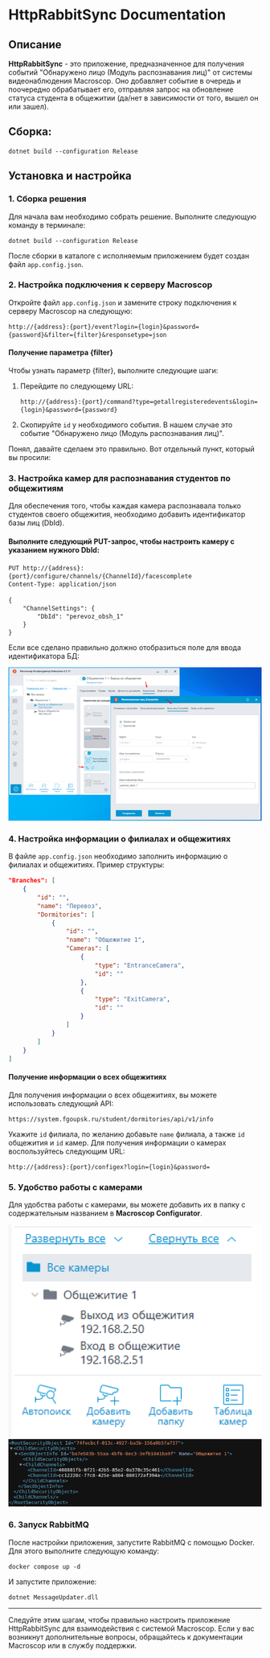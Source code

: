 # HttpRabbitSync Documentation

## Описание

**HttpRabbitSync** - это приложение, предназначенное для получения событий "Обнаружено лицо (Модуль распознавания лиц)" от системы видеонаблюдения Macroscop. Оно добавляет событие в очередь и поочередно обрабатывает его, отправляя запрос на обновление статуса студента в общежитии (да/нет в зависимости от того, вышел он или зашел).

## Cборка:

```console
dotnet build --configuration Release
```

## Установка и настройка

### 1. Сборка решения

Для начала вам необходимо собрать решение. Выполните следующую команду в терминале:

```console
dotnet build --configuration Release
```

После сборки в каталоге с исполняемым приложением будет создан файл `app.config.json`.

### 2. Настройка подключения к серверу Macroscop

Откройте файл `app.config.json` и замените строку подключения к серверу Macroscop на следующую:

```
http://{address}:{port}/event?login={login}&password={password}&filter={filter}&responsetype=json
```

#### Получение параметра {filter}

Чтобы узнать параметр {filter}, выполните следующие шаги:

1. Перейдите по следующему URL:

   ```
   http://{address}:{port}/command?type=getallregisteredevents&login={login}&password={password}
   ```

2. Скопируйте `id` у необходимого события. В нашем случае это событие "Обнаружено лицо (Модуль распознавания лиц)".

Понял, давайте сделаем это правильно. Вот отдельный пункт, который вы просили:

### 3. Настройка камер для распознавания студентов по общежитиям

Для обеспечения того, чтобы каждая камера распознавала только студентов своего общежития, необходимо добавить идентификатор базы лиц (DbId).

#### Выполните следующий PUT-запрос, чтобы настроить камеру с указанием нужного DbId:

   ```http
   PUT http://{address}:{port}/configure/channels/{ChannelId}/facescomplete
   Content-Type: application/json
   
   {
       "ChannelSettings": {
           "DbId": "perevoz_obsh_1"
       }
   }
   ```

Если все сделано правильно должно отобразиться поле для ввода идентификатора БД:

![Screenshot_2.png](Documentation/Screenshot_2.png)

### 4. Настройка информации о филиалах и общежитиях

В файле `app.config.json` необходимо заполнить информацию о филиалах и общежитиях. Пример структуры:

```json
"Branches": [
    {
        "id": "",
        "name": "Перевоз",
        "Dormitories": [
            {
                "id": "",
                "name": "Общежитие 1",
                "Cameras": [
                    {
                        "type": "EntranceCamera",
                        "id": ""
                    },
                    {
                        "type": "ExitCamera",
                        "id": ""
                    }
                ]
            }
        ]
    }
]
```

#### Получение информации о всех общежитиях

Для получения информации о всех общежитиях, вы можете использовать следующий API:

```
https://system.fgoupsk.ru/student/dormitories/api/v1/info
```

Укажите `id` филиала, по желанию добавьте `name` филиала, а также `id` общежития и `id` камер. Для получения информации о камерах воспользуйтесь следующим URL:

```
http://{address}:{port}/configex?login={login}&password=
```

### 5. Удобство работы с камерами

Для удобства работы с камерами, вы можете добавить их в папку с содержательным названием в **Macroscop Configurator**.

![Screenshot_1.png](Documentation/Screenshot_1.png)![2024-11-12_09-38.png](Documentation/2024-11-12_09-38.png)

### 6. Запуск RabbitMQ
После настройки приложения, запустите RabbitMQ с помощью Docker. Для этого выполните следующую команду:
```console
docker compose up -d
```
И запустите приложение:
```console
dotnet MessageUpdater.dll
```

---

Следуйте этим шагам, чтобы правильно настроить приложение HttpRabbitSync для взаимодействия с системой Macroscop. Если у вас возникнут дополнительные вопросы, обращайтесь к документации Macroscop или в службу поддержки.
